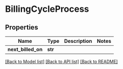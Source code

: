 # BillingCycleProcess


## Properties
Name | Type | Description | Notes
------------ | ------------- | ------------- | -------------
**next_billed_on** | **str** |  | 

[[Back to Model list]](../README.md#documentation-for-models) [[Back to API list]](../README.md#documentation-for-api-endpoints) [[Back to README]](../README.md)


